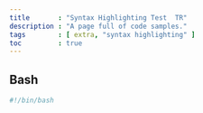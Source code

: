 ```yaml
---
title       : "Syntax Highlighting Test  TR"
description : "A page full of code samples."
tags        : [ extra, "syntax highlighting" ]
toc         : true
---
```


## Bash

```bash
#!/bin/bash